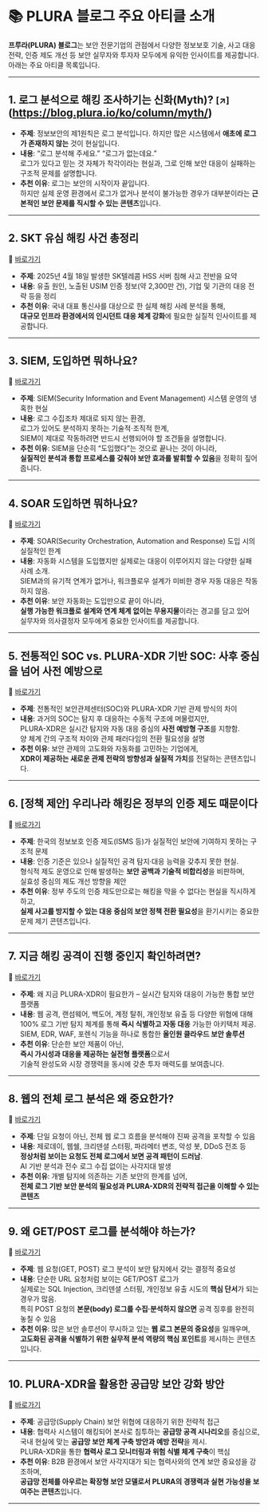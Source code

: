 # 📚 PLURA 블로그 주요 아티클 소개

**프루라(PLURA) 블로그**는 보안 전문기업의 관점에서 다양한 정보보호 기술, 사고 대응 전략, 인증 제도 개선 등 보안 실무자와 투자자 모두에게 유익한 인사이트를 제공합니다. 아래는 주요 아티클 목록입니다.

---

## 1. 로그 분석으로 해킹 조사하기는 신화(Myth)? <span style="font-size: smaller;">[↗️]</span>(https://blog.plura.io/ko/column/myth/)

- **주제**: 정보보안의 제1원칙은 로그 분석입니다. 하지만 많은 시스템에서 **애초에 로그가 존재하지 않는** 것이 현실입니다.  
- **내용**: “로그 분석해 주세요.” “로그가 없는데요.”  
  로그가 있다고 믿는 것 자체가 착각이라는 현실과, 그로 인해 보안 대응이 실패하는 구조적 문제를 설명합니다.  
- **추천 이유**: 로그는 보안의 시작이자 끝입니다.  
  하지만 실제 운영 환경에서 로그가 없거나 분석이 불가능한 경우가 대부분이라는 **근본적인 보안 문제를 직시할 수 있는 콘텐츠**입니다.

---

## 2. SKT 유심 해킹 사건 총정리  
🔗 [바로가기](https://blog.plura.io/ko/column/leak_of_skt_usim/)

- **주제**: 2025년 4월 18일 발생한 SK텔레콤 HSS 서버 침해 사고 전반을 요약  
- **내용**: 유출 원인, 노출된 USIM 인증 정보(약 2,300만 건), 기업 및 기관의 대응 전략 등을 정리  
- **추천 이유**: 국내 대표 통신사를 대상으로 한 실제 해킹 사례 분석을 통해,  
  **대규모 인프라 환경에서의 인시던트 대응 체계 강화**에 필요한 실질적 인사이트를 제공합니다.

---

## 3. SIEM, 도입하면 뭐하나요?  
🔗 [바로가기](https://blog.plura.io/ko/column/why_siem_always_fails/)

- **주제**: SIEM(Security Information and Event Management) 시스템 운영의 냉혹한 현실  
- **내용**: 로그 수집조차 제대로 되지 않는 환경,  
  로그가 있어도 분석하지 못하는 기술적·조직적 한계,  
  SIEM이 제대로 작동하려면 반드시 선행되어야 할 조건들을 설명합니다.  
- **추천 이유**: SIEM을 단순히 “도입했다”는 것으로 끝나는 것이 아니라,  
  **실질적인 분석과 통합 프로세스를 갖춰야 보안 효과를 발휘할 수 있음**을 정확히 짚어줍니다.

---

## 4. SOAR 도입하면 뭐하나요?  
🔗 [바로가기](https://blog.plura.io/ko/column/why_soar_always_fails/)

- **주제**: SOAR(Security Orchestration, Automation and Response) 도입 시의 실질적인 한계  
- **내용**: 자동화 시스템을 도입했지만 실제로는 대응이 이루어지지 않는 다양한 실패 사례 소개.  
  SIEM과의 유기적 연계가 없거나, 워크플로우 설계가 미비한 경우 자동 대응은 작동하지 않음.  
- **추천 이유**: 보안 자동화는 도입만으로 끝이 아니라,  
  **실행 가능한 워크플로 설계와 연계 체계 없이는 무용지물**이라는 경고를 담고 있어  
  실무자와 의사결정자 모두에게 중요한 인사이트를 제공합니다.

---

## 5. 전통적인 SOC vs. PLURA-XDR 기반 SOC: 사후 중심을 넘어 사전 예방으로  
🔗 [바로가기](https://blog.plura.io/ko/column/traditional_soc_vs_plura_xdr/)

- **주제**: 전통적인 보안관제센터(SOC)와 PLURA-XDR 기반 관제 방식의 차이  
- **내용**: 과거의 SOC는 탐지 후 대응하는 수동적 구조에 머물렀지만,  
  PLURA-XDR은 실시간 탐지와 자동 대응 중심의 **사전 예방형 구조**를 지향함.  
  양 체계 간의 구조적 차이와 관제 패러다임의 전환 필요성을 설명  
- **추천 이유**: 보안 관제의 고도화와 자동화를 고민하는 기업에게,  
  **XDR이 제공하는 새로운 관제 전략의 방향성과 실질적 가치**를 전달하는 콘텐츠입니다.

---

## 6. [정책 제안] 우리나라 해킹은 정부의 인증 제도 때문이다  
🔗 [바로가기](https://blog.plura.io/ko/column/policy-proposal/)

- **주제**: 한국의 정보보호 인증 제도(ISMS 등)가 실질적인 보안에 기여하지 못하는 구조적 문제  
- **내용**: 인증 기준은 있으나 실질적인 공격 탐지·대응 능력을 갖추지 못한 현실.  
  형식적 제도 운영으로 인해 발생하는 **보안 공백과 기술적 비합리성**을 비판하며,  
  실효성 중심의 제도 개선 방향을 제안  
- **추천 이유**: 정부 주도의 인증 제도만으로는 해킹을 막을 수 없다는 현실을 직시하게 하고,  
  **실제 사고를 방지할 수 있는 대응 중심의 보안 정책 전환 필요성**을 환기시키는 중요한 문제 제기 콘텐츠입니다.

---

## 7. 지금 해킹 공격이 진행 중인지 확인하려면?  
🔗 [바로가기](https://blog.plura.io/ko/column/why-plura-xdr-merit/)

- **주제**: 왜 지금 PLURA-XDR이 필요한가 – 실시간 탐지와 대응이 가능한 통합 보안 플랫폼  
- **내용**: 웹 공격, 랜섬웨어, 백도어, 계정 탈취, 개인정보 유출 등 다양한 위협에 대해  
  100% 로그 기반 탐지 체계를 통해 **즉시 식별하고 자동 대응** 가능한 아키텍처 제공.  
  SIEM, EDR, WAF, 포렌식 기능을 하나로 통합한 **올인원 클라우드 보안 솔루션**  
- **추천 이유**: 단순한 보안 제품이 아닌,  
  **즉시 가시성과 대응을 제공하는 실전형 플랫폼**으로서  
  기술적 완성도와 시장 경쟁력을 동시에 갖춘 투자 매력도를 보여줍니다.

---

## 8. 웹의 전체 로그 분석은 왜 중요한가?  
🔗 [바로가기](https://blog.plura.io/ko/respond/very_important_analyze_web_logs/)

- **주제**: 단일 요청이 아닌, 전체 웹 로그 흐름을 분석해야 진짜 공격을 포착할 수 있음  
- **내용**: 제로데이, 웹쉘, 크리덴셜 스터핑, 파라메터 변조, 악성 봇, DDoS 전조 등  
  **정상처럼 보이는 요청도 전체 로그에서 보면 공격 패턴이 드러남**.  
  AI 기반 분석과 전수 로그 수집 없이는 사각지대 발생  
- **추천 이유**: 개별 탐지에 의존하는 기존 보안의 한계를 넘어,  
  **전체 로그 기반 보안 분석의 필요성과 PLURA-XDR의 전략적 접근을 이해할 수 있는 콘텐츠**

---

## 9. 왜 GET/POST 로그를 분석해야 하는가?  
🔗 [바로가기](https://blog.plura.io/ko/column/why_analyze_get_post_logs/)

- **주제**: 웹 요청(GET, POST) 로그 분석이 보안 탐지에서 갖는 결정적 중요성  
- **내용**: 단순한 URL 요청처럼 보이는 GET/POST 로그가  
  실제로는 SQL Injection, 크리덴셜 스터핑, 개인정보 유출 시도의 **핵심 단서**가 되는 경우가 많음.  
  특히 POST 요청의 **본문(body) 로그를 수집·분석하지 않으면** 공격 징후를 완전히 놓칠 수 있음  
- **추천 이유**: 많은 보안 솔루션이 무시하고 있는 **웹 로그 본문의 중요성**을 일깨우며,  
  **고도화된 공격을 식별하기 위한 실무적 분석 역량의 핵심 포인트**를 제시하는 콘텐츠입니다.

---

## 10. PLURA-XDR을 활용한 공급망 보안 강화 방안  
🔗 [바로가기](https://blog.plura.io/ko/column/campaign_supplychain_security/)

- **주제**: 공급망(Supply Chain) 보안 위협에 대응하기 위한 전략적 접근  
- **내용**: 협력사 시스템이 해킹되어 본사로 침투하는 **공급망 공격 시나리오**를 중심으로,  
  국내 현실에 맞는 **공급망 보안 체계 구축 방안과 예방 전략**을 제시.  
  PLURA-XDR을 통한 **협력사 로그 모니터링과 위험 식별 체계 구축**이 핵심  
- **추천 이유**: B2B 환경에서 보안 사각지대가 되는 협력사와의 연계 보안 중요성을 강조하며,  
  **공급망 전체를 아우르는 확장형 보안 모델로서 PLURA의 경쟁력과 실현 가능성을 보여주는 콘텐츠**입니다.

---
